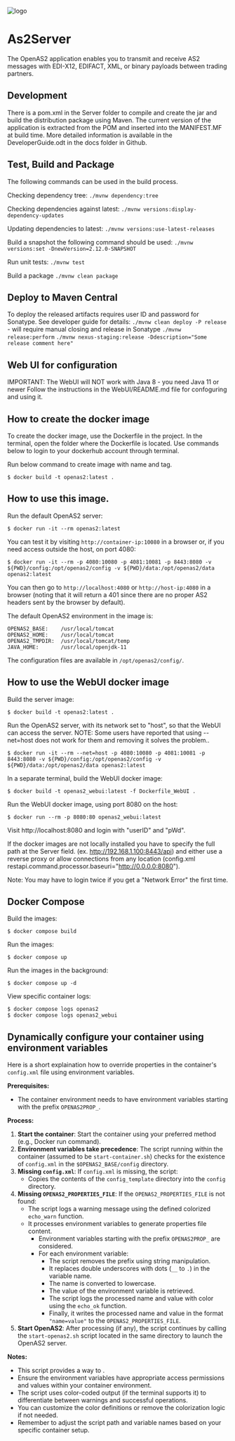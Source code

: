 ![logo](https://raw.githubusercontent.com/igwtech/OpenAs2App/master/docs/as2_logo.png)

# As2Server
The OpenAS2 application enables you to transmit and receive AS2 messages with EDI-X12, EDIFACT, XML, or binary payloads between trading partners.


## Development
There is a pom.xml in the Server folder to compile and create the jar and build the distribution package using Maven.
The current version of the application is extracted from the POM and inserted into the MANIFEST.MF at build time.
More detailed information is available in the DeveloperGuide.odt in the docs folder in Github.

## Test, Build and Package
The following commands can be used in the build process.

Checking dependency tree:
`./mvnw dependency:tree`

Checking dependencies against latest:
`./mvnw versions:display-dependency-updates`

Updating dependencies to latest:
`./mvnw versions:use-latest-releases`

Build a snapshot the following command should be used:
`./mvnw versions:set -DnewVersion=2.12.0-SNAPSHOT`

Run unit tests:
`./mvnw test`

Build a package
`./mvnw clean package`


## Deploy to Maven Central
To deploy the released artifacts requires user ID and password for Sonatype. See developer guide for details:
`./mvnw clean deploy -P release` - will require manual closing and release in Sonatype
`./mvnw release:perform`
`./mvnw nexus-staging:release -Ddescription="Some release comment here"`

## Web UI for configuration
IMPORTANT: The WebUI will NOT work with Java 8 - you need Java 11 or newer
Follow the instructions in the WebUI/README.md file for confoguring and using it.


## How to create the docker image

To create the docker image, use the Dockerfile in the project.
In the terminal, open the folder where the Dockerfile is located.
Use commands below to login to your dockerhub account through terminal.

Run below command to create image with name and tag.

```console
$ docker build -t openas2:latest .
```

## How to use this image.

Run the default OpenAS2 server:

```console
$ docker run -it --rm openas2:latest
```

You can test it by visiting `http://container-ip:10080` in a browser or, if you need access outside the host, on port 4080:

```console
$ docker run -it --rm -p 4080:10080 -p 4081:10081 -p 8443:8080 -v ${PWD}/config:/opt/openas2/config -v ${PWD}/data:/opt/openas2/data openas2:latest
```

You can then go to `http://localhost:4080` or `http://host-ip:4080` in a browser (noting that it will return a 401 since there are no proper AS2 headers sent by the browser by default).

The default OpenAS2 environment in the image is:

	OPENAS2_BASE:    /usr/local/tomcat
	OPENAS2_HOME:    /usr/local/tomcat
	OPENAS2_TMPDIR:  /usr/local/tomcat/temp
	JAVA_HOME:       /usr/local/openjdk-11

The configuration files are available in `/opt/openas2/config/`.

## How to use the WebUI docker image

Build the server image:

```console
$ docker build -t openas2:latest .
```

Run the OpenAS2 server, with its network set to "host", so that the WebUI can access the server.
NOTE: Some users have reported that using --net=host does not work for them and removing it solves the problem..

```console
$ docker run -it --rm --net=host -p 4080:10080 -p 4081:10081 -p 8443:8080 -v ${PWD}/config:/opt/openas2/config -v ${PWD}/data:/opt/openas2/data openas2:latest
```

In a separate terminal, build the WebUI docker image:

```console
$ docker build -t openas2_webui:latest -f Dockerfile_WebUI .
```

Run the WebUI docker image, using port 8080 on the host:

```console
$ docker run --rm -p 8080:80 openas2_webui:latest
```

Visit http://localhost:8080 and login with "userID" and "pWd".

If the docker images are not locally installed you have to specify the full path at the Server field. (ex. http://192.168.1.100:8443/api) and either use a reverse proxy or allow connections from any location (config.xml restapi.command.processor.baseuri="http://0.0.0.0:8080").

Note: You may have to login twice if you get a "Network Error" the first time.

## Docker Compose

Build the images:

```console
$ docker compose build
```

Run the images:

```console
$ docker compose up
```

Run the images in the background:

```console
$ docker compose up -d
```

View specific container logs:

```console
$ docker compose logs openas2
$ docker compose logs openas2_webui
```

## Dynamically configure your container using environment variables

Here is a short explaination how to override properties in the container's `config.xml` file using environment variables. 

**Prerequisites:**

* The container environment needs to have environment variables starting with the prefix `OPENAS2PROP_`.

**Process:**

1. **Start the container**: Start the container using your preferred method (e.g., Docker run command).
2. **Environment variables take precedence**: The script running within the container (assumed to be `start-container.sh`) checks for the existence of `config.xml` in the `$OPENAS2_BASE/config` directory. 
3. **Missing `config.xml`**: If `config.xml` is missing, the script:
   - Copies the contents of the `config_template` directory into the `config` directory.
4. **Missing `OPENAS2_PROPERTIES_FILE`**: If the `OPENAS2_PROPERTIES_FILE` is not found:
   - The script logs a warning message using the defined colorized `echo_warn` function.
   - It processes environment variables to generate properties file content.
     - Environment variables starting with the prefix `OPENAS2PROP_` are considered.
     - For each environment variable:
       - The script removes the prefix using string manipulation.
       - It replaces double underscores with dots (`__` to `.`) in the variable name.
       - The name is converted to lowercase.
       - The value of the environment variable is retrieved.
       - The script logs the processed name and value with color using the `echo_ok` function.
       - Finally, it writes the processed name and value in the format `"name=value"` to the `OPENAS2_PROPERTIES_FILE`.
5. **Start OpenAS2**: After processing (if any), the script continues by calling the `start-openas2.sh` script located in the same directory to launch the OpenAS2 server.

**Notes:**

* This script provides a way to . 
* Ensure the environment variables have appropriate access permissions and values within your container environment.
* The script uses color-coded output (if the terminal supports it) to differentiate between warnings and successful operations. 
* You can customize the color definitions or remove the colorization logic if not needed.
* Remember to adjust the script path and variable names based on your specific container setup.
